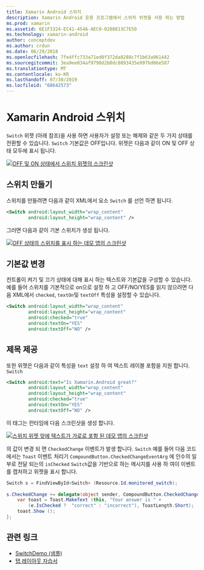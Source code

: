 ```yaml
---
title: Xamarin Android 스위치
description: Xamarin Android 응용 프로그램에서 스위치 위젯을 사용 하는 방법
ms.prod: xamarin
ms.assetid: 6E1F3324-EC41-454A-AEC0-0208813C7E50
ms.technology: xamarin-android
author: conceptdev
ms.author: crdun
ms.date: 06/29/2018
ms.openlocfilehash: 7fe4ffc733a71ed0f372da8288c7f1b63a961442
ms.sourcegitcommit: 3ea9ee034af9790d2b0dc0893435e997bd06e587
ms.translationtype: MT
ms.contentlocale: ko-KR
ms.lasthandoff: 07/30/2019
ms.locfileid: "68642573"
---
```

# <a name="xamarinandroid-switch"></a>Xamarin Android 스위치

`Switch` 위젯 (아래 참조)을 사용 하면 사용자가 설정 또는 해제와 같은 두 가지 상태를 전환할 수 있습니다. `Switch` 기본값은 OFF입니다. 위젯은 다음과 같이 ON 및 OFF 상태 모두에 표시 됩니다.

[![OFF 및 ON 상태에서 스위치 위젯의 스크린샷](switch-images/16-switch-onoff.png)](switch-images/16-switch-onoff.png#lightbox)

## <a name="creating-a-switch"></a>스위치 만들기

스위치를 만들려면 다음과 같이 XML에서 요소 `Switch` 를 선언 하면 됩니다.

```xml
<Switch android:layout_width="wrap_content"
        android:layout_height="wrap_content" />
```

그러면 다음과 같이 기본 스위치가 생성 됩니다.

[![OFF 상태의 스위치를 표시 하는 데모 앱의 스크린샷](switch-images/07-switch.png)](switch-images/07-switch.png#lightbox)

## <a name="changing-default-values"></a>기본값 변경

컨트롤이 켜기 및 끄기 상태에 대해 표시 하는 텍스트와 기본값을 구성할 수 있습니다. 예를 들어 스위치를 기본적으로 on으로 설정 하 고 OFF/NO/YES를 읽지 않으려면 다음 XML에서 `checked`, `textOn`및 `textOff` 특성을 설정할 수 있습니다.

```xml
<Switch android:layout_width="wrap_content"
        android:layout_height="wrap_content"
        android:checked="true"
        android:textOn="YES"
        android:textOff="NO" />
```



## <a name="providing-a-title"></a>제목 제공

또한 위젯은 다음과 같이 특성을 `text` 설정 하 여 텍스트 레이블 포함을 지원 합니다. `Switch`

```xml
<Switch android:text="Is Xamarin.Android great?"
        android:layout_width="wrap_content"
        android:layout_height="wrap_content"
        android:checked="true"
        android:textOn="YES"
        android:textOff="NO" />
```

이 태그는 런타임에 다음 스크린샷을 생성 합니다.

[![스위치 위젯 앞에 텍스트가 가로로 포함 된 데모 앱의 스크린샷](switch-images/08-switch.png)](switch-images/08-switch.png#lightbox)

의 값이 변경 되 면 `CheckedChange` 이벤트가 발생 합니다. `Switch`
예를 들어 다음 코드에서는 `Toast` 이벤트 처리기 `CompoundButton.CheckedChangeEventArg` 에 인수의 일부로 전달 되는의 `isChecked` `Switch`값을 기반으로 하는 메시지를 사용 하 여이 이벤트를 캡처하고 위젯을 표시 합니다.

```csharp
Switch s = FindViewById<Switch> (Resource.Id.monitored_switch);
           
s.CheckedChange += delegate(object sender, CompoundButton.CheckedChangeEventArgs e) {
    var toast = Toast.MakeText (this, "Your answer is " +
        (e.IsChecked ?  "correct" : "incorrect"), ToastLength.Short);
    toast.Show ();
};
```


## <a name="related-links"></a>관련 링크

- [SwitchDemo (샘플)](https://docs.microsoft.com/samples/xamarin/monodroid-samples/switchdemo)
- [탭 레이아웃 자습서](~/android/user-interface/layouts/tab-layout/index.md)
